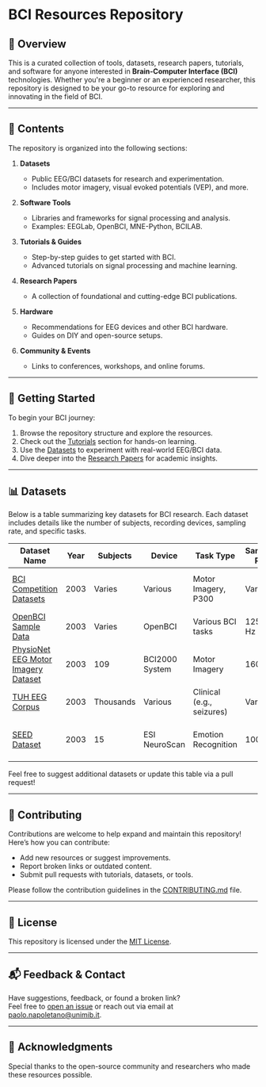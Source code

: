 # BCI Resources Repository

## 🧠 Overview
This is a curated collection of tools, datasets, research papers, tutorials, and software for anyone interested in **Brain-Computer Interface (BCI)** technologies. Whether you're a beginner or an experienced researcher, this repository is designed to be your go-to resource for exploring and innovating in the field of BCI.

---

## 📂 Contents

The repository is organized into the following sections:

1. **Datasets**  
   - Public EEG/BCI datasets for research and experimentation.
   - Includes motor imagery, visual evoked potentials (VEP), and more.

2. **Software Tools**  
   - Libraries and frameworks for signal processing and analysis.
   - Examples: EEGLab, OpenBCI, MNE-Python, BCILAB.

3. **Tutorials & Guides**  
   - Step-by-step guides to get started with BCI.
   - Advanced tutorials on signal processing and machine learning.

4. **Research Papers**  
   - A collection of foundational and cutting-edge BCI publications.

5. **Hardware**  
   - Recommendations for EEG devices and other BCI hardware.
   - Guides on DIY and open-source setups.

6. **Community & Events**  
   - Links to conferences, workshops, and online forums.

---

## 🚀 Getting Started

To begin your BCI journey:

1. Browse the repository structure and explore the resources.
2. Check out the [Tutorials](#tutorials--guides) section for hands-on learning.
3. Use the [Datasets](#datasets) to experiment with real-world EEG/BCI data.
4. Dive deeper into the [Research Papers](#research-papers) for academic insights.

---

## 📊 Datasets

Below is a table summarizing key datasets for BCI research. Each dataset includes details like the number of subjects, recording devices, sampling rate, and specific tasks.

| Dataset Name                           | Year | Subjects | Device                | Task Type                | Sampling Rate | Additional Info                                      |
|---------------------------------------|----------|----------|-----------------------|--------------------------|---------------|----------------------------------------------------|
| [BCI Competition Datasets](http://www.bbci.de/competition/) |2003 | Varies   | Various               | Motor Imagery, P300     | Varies        | Includes multiple competition datasets.            |
| [OpenBCI Sample Data](https://openbci.com/data-sharing/) |2003 | Varies   | OpenBCI               | Various BCI tasks       | 125-250 Hz    | Ideal for hardware experimentation.                |
| [PhysioNet EEG Motor Imagery Dataset](https://physionet.org/content/eegmmidb/1.0.0/) |2003 | 109      | BCI2000 System        | Motor Imagery           | 160 Hz        | Designed for machine learning experiments.         |
| [TUH EEG Corpus](https://www.isip.piconepress.com/projects/tuh_eeg/html/downloads.shtml) |2003 | Thousands| Various               | Clinical (e.g., seizures)| Varies        | Largest open-source EEG dataset.                   |
| [SEED Dataset](http://bcmi.sjtu.edu.cn/~seed/) |2003 | 15       | ESI NeuroScan         | Emotion Recognition     | 1000 Hz       | Focuses on EEG-based emotion recognition.          |

Feel free to suggest additional datasets or update this table via a pull request!

---

## 🤝 Contributing

Contributions are welcome to help expand and maintain this repository!  
Here’s how you can contribute:

- Add new resources or suggest improvements.
- Report broken links or outdated content.
- Submit pull requests with tutorials, datasets, or tools.

Please follow the contribution guidelines in the [CONTRIBUTING.md](CONTRIBUTING.md) file.

---

## 📜 License

This repository is licensed under the [MIT License](LICENSE).

---

## 📬 Feedback & Contact

Have suggestions, feedback, or found a broken link?  
Feel free to [open an issue](https://github.com/your-repo/issues) or reach out via email at [paolo.napoletano@unimib.it](mailto:paolo.napoletano@unimib.it).

---

## 🤝 Acknowledgments

Special thanks to the open-source community and researchers who made these resources possible.

